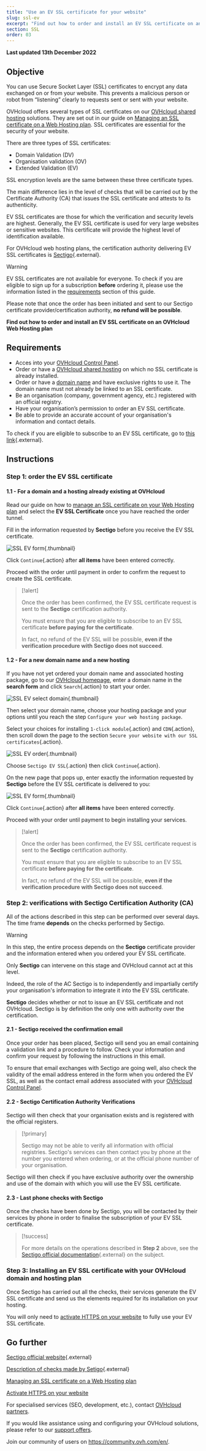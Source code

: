 ```yaml
---
title: "Use an EV SSL certificate for your website"
slug: ssl-ev
excerpt: "Find out how to order and install an EV SSL certificate on an OVHcloud Web Hosting plan"
section: SSL
order: 03
---
```


**Last updated 13th December 2022**
  
## Objective

You can use Secure Socket Layer (SSL) certificates to encrypt any data exchanged on or from your website. This prevents a malicious person or robot from “listening” clearly to requests sent or sent with your website.

OVHcloud offers several types of SSL certificates on our [OVHcloud shared hosting](https://www.ovhcloud.com/fr/web-hosting/) solutions. They are set out in our guide on [Managing an SSL certificate on a Web Hosting plan](https://docs.ovh.com/fr/hosting/les-certificats-ssl-sur-les-hebergements-web/). SSL certificates are essential for the security of your website.

There are three types of SSL certificates:

- Domain Validation (DV)
- Organisation validation (OV)
- Extended Validation (EV)

SSL encryption levels are the same between these three certificate types.

The main difference lies in the level of checks that will be carried out by the Certificate Authority (CA) that issues the SSL certificate and attests to its authenticity.

EV SSL certificates are those for which the verification and security levels are highest. Generally, the EV SSL certificate is used for very large websites or sensitive websites. This certificate will provide the highest level of identification available.

For OVHcloud web hosting plans, the certification authority delivering EV SSL certificates is [Sectigo](https://sectigostore.com){.external}.

> [!warning]
>
> EV SSL certificates are not available for everyone. To check if you are eligible to sign up for a subscription **before** ordering it, please use the information listed in the [requirements](#requirements) section of this guide.
>
> Please note that once the order has been initiated and sent to our Sectigo certificate provider/certification authority, **no refund will be possible**.
>

**Find out how to order and install an EV SSL certificate on an OVHcloud Web Hosting plan**
    
## Requirements <a name="requirements"></a>

- Acces into your [OVHcloud Control Panel](https://www.ovh.com/auth/?action=gotomanager&from=https://www.ovh.com/fr/&ovhSubsidiary=fr).
- Order or have a [OVHcloud shared hosting](https://www.ovhcloud.com/fr/web-hosting/) on which no SSL certificate is already installed.
- Order or have a [domain name](https://www.ovhcloud.com/fr/domains/) and have exclusive rights to use it. The domain name must not already be linked to an SSL certificate.
- Be an organisation (company, government agency, etc.) registered with an official registry.
- Have your organisation’s permission to order an EV SSL certificate.
- Be able to provide an accurate account of your organisation's information and contact details.

To check if you are eligible to subscribe to an EV SSL certificate, go to [this link](https://help.sectigostore.com/support/solutions/articles/22000218717-extended-validation-ev-){.external}.
  
## Instructions

### Step 1: order the EV SSL certificate

#### 1.1 - For a domain and a hosting already existing at OVHcloud

Read our guide on how to [manage an SSL certificate on your Web Hosting plan](https://docs.ovh.com/fr/hosting/les-certificats-ssl-sur-les-hebergements-web/) and select the **EV SSL Certificate** once you have reached the order tunnel.

Fill in the information requested by **Sectigo** before you receive the EV SSL certificate. 

![SSL EV form](images/ssl_ev_order_6.png){.thumbnail}

Click `Continue`{.action} after **all items** have been entered correctly.

Proceed with the order until payment in order to confirm the request to create the SSL certificate.

> [!alert]
>
> Once the order has been confirmed, the EV SSL certificate request is sent to the **Sectigo** certification authority.
>
> You must ensure that you are eligible to subscribe to an EV SSL certificate **before paying for the certificate**.
>
> In fact, no refund of the EV SSL will be possible, **even if the verification procedure with Sectigo does not succeed**.
>

#### 1.2 - For a new domain name and a new hosting

If you have not yet ordered your domain name and associated hosting package, go to our [OVHcloud homepage](https://www.ovhcloud.com/fr/), enter a domain name in the **search form** and click `Search`{.action} to start your order.

![SSL EV select domain](images/ssl_ev_order_1.png){.thumbnail}

Then select your domain name, choose your hosting package and your options until you reach the step `Configure your web hosting package`.

Select your choices for installing `1-click module`{.action} and `CDN`{.action}, then scroll down the page to the section `Secure your website with our SSL certificates`{.action}.

![SSL EV order](images/ssl_ev_order.png){.thumbnail}

Choose `Sectigo EV SSL`{.action} then click `Continue`{.action}.

On the new page that pops up, enter exactly the information requested by **Sectigo** before the EV SSL certificate is delivered to you:

![SSL EV form](images/ssl_ev_order_6.png){.thumbnail}

Click `Continue`{.action} after **all items** have been entered correctly.

Proceed with your order until payment to begin installing your services.

> [!alert]
>
> Once the order has been confirmed, the EV SSL certificate request is sent to the **Sectigo** certification authority. 
>
> You must ensure that you are eligible to subscribe to an EV SSL certificate **before paying for the certificate**.
>
> In fact, no refund of the EV SSL will be possible, **even if the verification procedure with Sectigo does not succeed**.
>

### Step 2: verifications with Sectigo Certification Authority (CA)

All of the actions described in this step can be performed over several days. The time frame **depends** on the checks performed by Sectigo.

> [!warning]
>
> In this step, the entire process depends on the **Sectigo** certificate provider and the information entered when you ordered your EV SSL certificate. 
>
> Only **Sectigo** can intervene on this stage and OVHcloud cannot act at this level.
>
> Indeed, the role of the AC Sectigo is to independently and impartially certify your organisation's information to integrate it into the EV SSL certificate.
>
> **Sectigo** decides whether or not to issue an EV SSL certificate and not OVHcloud. Sectigo is by definition the only one with authority over the certification.
>

#### 2.1 - Sectigo received the confirmation email

Once your order has been placed, Sectigo will send you an email containing a validation link and a procedure to follow.
Check your information and confirm your request by following the instructions in this email. 

To ensure that email exchanges with Sectigo are going well, also check the validity of the email address entered in the form when you ordered the EV SSL, as well as the contact email address associated with your [OVHcloud Control Panel](https://www.ovh.com/auth/?action=gotomanager&from=https://www.ovh.com/fr/&ovhSubsidiary=fr).

#### 2.2 - Sectigo Certification Authority Verifications

Sectigo will then check that your organisation exists and is registered with the official registers.

> [!primary]
>
> Sectigo may not be able to verify all information with official registries. Sectigo's services can then contact you by phone at the number you entered when ordering, or at the official phone number of your organisation.
>

Sectigo will then check if you have exclusive authority over the ownership and use of the domain with which you will use the EV SSL certificate.

#### 2.3 - Last phone checks with Sectigo

Once the checks have been done by Sectigo, you will be contacted by their services by phone in order to finalise the subscription of your EV SSL certificate.

> [!success]
>
> For more details on the operations described in **Step 2** above, see the [Sectigo official documentation](https://help.sectigostore.com/support/solutions/articles/22000218717-extended-validation-ev-){.external} on the subject.
>

### Step 3: Installing an EV SSL certificate with your OVHcloud domain and hosting plan

Once Sectigo has carried out all the checks, their services generate the EV SSL certificate and send us the elements required for its installation on your hosting.

You will only need to [activate HTTPS on your website](https://docs.ovh.com/fr/hosting/passer-site-internet-https-ssl/) to fully use your EV SSL certificate.

## Go further <a name="go-further"></a>

[Sectigo official website](https://sectigostore.com){.external}

[Description of checks made by Setigo](https://help.sectigostore.com/support/solutions/articles/22000218717-extended-validation-ev-){.external}

[Managing an SSL certificate on a Web Hosting plan](https://docs.ovh.com/fr/hosting/les-certificats-ssl-sur-les-hebergements-web/)

[Activate HTTPS on your website](https://docs.ovh.com/fr/hosting/passer-site-internet-https-ssl/)

For specialised services (SEO, development, etc.), contact [OVHcloud partners](https://partner.ovhcloud.com/en-ca/).

If you would like assistance using and configuring your OVHcloud solutions, please refer to our [support offers](https://www.ovhcloud.com/en-ca/support-levels/).

Join our community of users on <https://community.ovh.com/en/>.